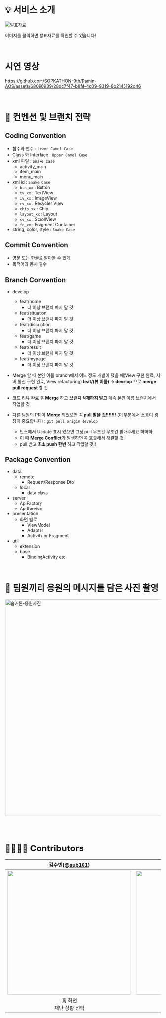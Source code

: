 # 💡 서비스 소개

<a href="https://drive.google.com/file/d/1k3HkJ81ea_4uXVQp8wrDfquABhzkZwuv/view?usp=sharing"><img src="https://github.com/SOPKATHON-9th/Damin-AOS/assets/68090939/af67f513-4d62-48d1-8873-42f2a2a9ddec" alt="발표자료" /></a>

이미지를 클릭하면 발표자료를 확인할 수 있습니다!

<br>

# 시연 영상 

https://github.com/SOPKATHON-9th/Damin-AOS/assets/68090939/28dc7f47-b8fd-4c09-9319-8b2145192d46

<br> 

# 📄 컨벤션 및 브랜치 전략

## Coding Convention
- 함수와 변수 : `Lower Camel Case`
- Class 와 Interface : `Upper Camel Case`
- xml 파일 : `Snake Case`
    - activity_main
    - item_main
    - menu_main
- xml id : `Snake Case`
    - `btn_xx` : Button
    - `tv_xx` : TextView
    - `iv_xx` : ImageView
    - `rv_xx` : Recycler View
    - `chip_xx` : Chip
    - `layout_xx` : Layout
    - `sv_xx` : ScrollView
    - `fc_xx` : Fragment Container
- string, color, style : `Snake Case`

## Commit Convention

- 영문 또는 한글로 알아볼 수 있게
- 목적어와 동사 필수

## Branch Convention

- develop
    - feat/home
        - 더 이상 브랜치 파지 말 것
    - feat/situation
        - 더 이상 브랜치 파지 말 것
    - feat/discription
        - 더 이상 브랜치 파지 말 것
    - feat/game
        - 더 이상 브랜치 파지 말 것
    - feat/result
        - 더 이상 브랜치 파지 말 것
    - feat/mypage
        - 더 이상 브랜치 파지 말 것
        
- Merge 할 때 본인 이름 branch에서 어느 정도 개발이 됐을 때(View 구현 완료, 서버 통신 구현 완료, View refactoring) **feat/(뷰 이름) → develop** 으로 **merge pull request** 할 것
- 코드 리뷰 완료 후 **Merge** 하고 **브랜치 삭제하지 말고** 계속 본인 이름 브랜치에서 작업할 것
- 다른 팀원의 PR 이 **Merge** 되었으면 꼭 **pull 받을 것!!!!!!!** (이 부분에서 소통이 굉장히 중요합니다) : `git pull origin develop`
    - 안스에서 Update 표시 있으면 그냥 pull 무조건 무조건 받아주세요 하하하
    - 이 때 **Merge Conflict**가 발생하면 꼭 호출해서 해결할 것!!
    - pull 받고 **최소 push 한번** 하고 작업할 것!!

## Package Convention

- data 
    - remote 
        - Request/Response Dto 
    - local 
        - data class
- server 
    - ApiFactory 
    - ApiService 
- presentation
    - 화면 별로
        - ViewModel
        - Adapter
        - Activity or Fragment
- util
    - extension
    - base
        - BindingActivity etc

<br>

# 📸 팀원끼리 응원의 메시지를 담은 사진 촬영

<img width="700" src="https://github.com/SOPKATHON-9th/Damin-AOS/assets/68090939/335b4e48-20b9-4c50-921d-61bea4f21048" alt="솝커톤-응원사진" />

<br><br>

# 👨‍👩‍👧‍👧 Contributors

|김수빈([@sub101](https://github.com/sub101))|이소민([@s6m1n](https://github.com/s6m1n))|이태희([@taeheeL](https://github.com/taeheeL))|이하은([@leeeha](https://github.com/leeeha))|
| :---: | :---: | :---: | :---: |
| <img width="400" src="https://avatars.githubusercontent.com/u/58244158?v=4"/> | <img width="400" src="https://github.com/SOPKATHON-9th/Damin-AOS/assets/68090939/e1424cb5-025f-4f65-b921-4a6b7e2589b3"/> | <img width="350" src="https://github.com/SOPKATHON-9th/Damin-AOS/assets/68090939/e579ce5b-d8fe-4b28-aae1-f6ba6f132bb0"/> | <img width="400" src="https://github.com/SOPKATHON-9th/Damin-AOS/assets/68090939/7e5dc6be-98d7-455b-b749-3326dda74566"/>|
|홈 화면<br>재난 상황 선택|스토리 설명<br>마이페이지|재난 상황 시뮬레이션|시뮬레이션 결과<br>행동 요령|
